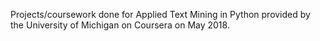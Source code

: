 Projects/coursework done for Applied Text Mining in Python provided by the University of Michigan on Coursera on May 2018.
